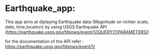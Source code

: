 # Earthquake_app:

This app aims at diplaying Earthquake data (Magnitude on richter scale, date, time,location) by using USGS Earthquake API (https://earthquake.usgs.gov/fdsnws/event/1/[QUERY]?[PARAMETERS])

for the documentation of the API refer : https://earthquake.usgs.gov/fdsnws/event/1/
